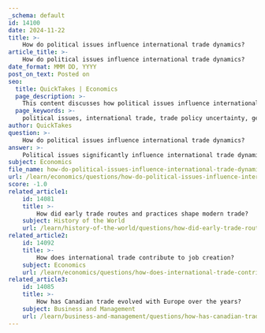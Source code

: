 ```yaml
---
_schema: default
id: 14100
date: 2024-11-22
title: >-
    How do political issues influence international trade dynamics?
article_title: >-
    How do political issues influence international trade dynamics?
date_format: MMM DD, YYYY
post_on_text: Posted on
seo:
  title: QuickTakes | Economics
  page_description: >-
    This content discusses how political issues influence international trade dynamics, exploring the impact of trade policy uncertainty, geopolitical tensions, regulatory changes, and diplomatic relations on global trade flows.
  page_keywords: >-
    political issues, international trade, trade policy uncertainty, geopolitical tensions, regulatory environment, diplomatic relations, trade disputes, sanctions, market volatility, global supply chains, elections, geopolitical distance
author: QuickTakes
question: >-
    How do political issues influence international trade dynamics?
answer: >-
    Political issues significantly influence international trade dynamics through various mechanisms, including trade policy uncertainty, geopolitical tensions, and the regulatory environment. Here are some key ways in which political factors shape international trade:\n\n1. **Trade Policy Uncertainty**: Changes in political leadership and government priorities can lead to shifts in trade policies, creating uncertainty for businesses engaged in international trade. For instance, the US-China tariff war, which began in 2018, introduced significant tariffs on goods, leading to retaliatory measures and altering trade flows between the two nations. Businesses must continuously monitor political developments to assess risks and adapt their strategies accordingly.\n\n2. **Geopolitical Tensions**: Recent geopolitical events, such as Russia's invasion of Ukraine, have led to increased trade restrictions and sanctions, reshaping global trade dynamics. The sanctions imposed on Russia by Western economies have prompted countries to reevaluate their trading partners based on economic and national security concerns. This has resulted in a shift from mutual economic benefits of open trade policies to a focus on limiting interdependence among nations.\n\n3. **Diplomatic Relations**: The nature of diplomatic ties between countries plays a crucial role in determining trade patterns. Strained relations can lead to trade disputes, sanctions, and barriers to trade, while strong diplomatic ties can facilitate smoother trade agreements and cooperation. For example, countries that are geopolitically aligned often experience increased trade flows, while those with adversarial relationships may face significant trade barriers.\n\n4. **Regulatory Changes**: Political decisions can lead to changes in regulations that govern international trade, affecting tariffs, quotas, and standards for goods and services. These regulatory changes can create market volatility and impact global supply chains, as businesses must adapt to new compliance requirements.\n\n5. **Impact of Elections**: Political events, such as national elections, can create uncertainty in international markets. For instance, upcoming elections in various countries can lead to speculation about potential changes in trade policies, affecting investment decisions and trade agreements.\n\n6. **Geopolitical Distance**: The concept of geopolitical distance has become increasingly relevant in trade models, as it accounts for the political factors affecting trade. Countries that are geopolitically close to their major trading partners tend to have more stable trade relationships, while those with significant geopolitical distance may face higher risks and uncertainties in their trade flows.\n\nIn summary, political issues are integral to understanding international trade dynamics. They shape trade policies, influence diplomatic relations, and create an environment of uncertainty that businesses must navigate to succeed in the global marketplace.
subject: Economics
file_name: how-do-political-issues-influence-international-trade-dynamics.md
url: /learn/economics/questions/how-do-political-issues-influence-international-trade-dynamics
score: -1.0
related_article1:
    id: 14081
    title: >-
        How did early trade routes and practices shape modern trade?
    subject: History of the World
    url: /learn/history-of-the-world/questions/how-did-early-trade-routes-and-practices-shape-modern-trade
related_article2:
    id: 14092
    title: >-
        How does international trade contribute to job creation?
    subject: Economics
    url: /learn/economics/questions/how-does-international-trade-contribute-to-job-creation
related_article3:
    id: 14085
    title: >-
        How has Canadian trade evolved with Europe over the years?
    subject: Business and Management
    url: /learn/business-and-management/questions/how-has-canadian-trade-evolved-with-europe-over-the-years
---
```


&nbsp;